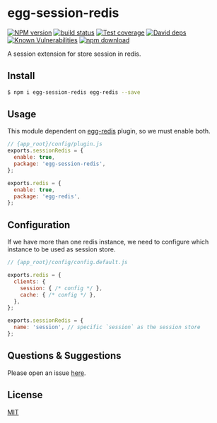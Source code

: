 # egg-session-redis

[![NPM version][npm-image]][npm-url]
[![build status][travis-image]][travis-url]
[![Test coverage][codecov-image]][codecov-url]
[![David deps][david-image]][david-url]
[![Known Vulnerabilities][snyk-image]][snyk-url]
[![npm download][download-image]][download-url]

[npm-image]: https://img.shields.io/npm/v/egg-session-redis.svg?style=flat-square
[npm-url]: https://npmjs.org/package/egg-session-redis
[travis-image]: https://img.shields.io/travis/eggjs/egg-session-redis.svg?style=flat-square
[travis-url]: https://travis-ci.org/eggjs/egg-session-redis
[codecov-image]: https://img.shields.io/codecov/c/github/eggjs/egg-session-redis.svg?style=flat-square
[codecov-url]: https://codecov.io/github/eggjs/egg-session-redis?branch=master
[david-image]: https://img.shields.io/david/eggjs/egg-session-redis.svg?style=flat-square
[david-url]: https://david-dm.org/eggjs/egg-session-redis
[snyk-image]: https://snyk.io/test/npm/egg-session-redis/badge.svg?style=flat-square
[snyk-url]: https://snyk.io/test/npm/egg-session-redis
[download-image]: https://img.shields.io/npm/dm/egg-session-redis.svg?style=flat-square
[download-url]: https://npmjs.org/package/egg-session-redis

A session extension for store session in redis.

## Install


```bash
$ npm i egg-session-redis egg-redis --save
```

## Usage

This module dependent on [egg-redis] plugin, so we must enable both.

```js
// {app_root}/config/plugin.js
exports.sessionRedis = {
  enable: true,
  package: 'egg-session-redis',
};

exports.redis = {
  enable: true,
  package: 'egg-redis',
};
```

## Configuration

If we have more than one redis instance, we need to configure which instance to be used as session store.

```js
// {app_root}/config/config.default.js

exports.redis = {
  clients: {
    session: { /* config */ },
    cache: { /* config */ },
  },
};

exports.sessionRedis = {
  name: 'session', // specific `session` as the session store
};
```

## Questions & Suggestions

Please open an issue [here](https://github.com/eggjs/egg/issues).

## License

[MIT](LICENSE)

[egg-redis]: https://github.com/eggjs/egg-redis
